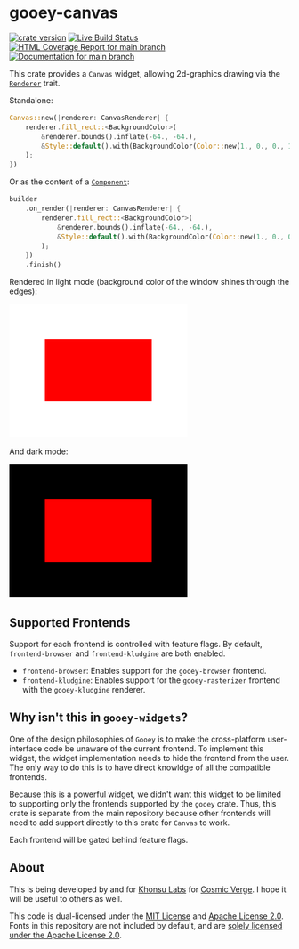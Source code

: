 # gooey-canvas

[![crate version](https://img.shields.io/crates/v/gooey-canvas.svg)](https://crates.io/crates/gooey-canvas)
[![Live Build Status](https://img.shields.io/github/workflow/status/khonsulabs/gooey-canvas/Tests/main)](https://github.com/khonsulabs/gooey-canvas/actions?query=workflow:Tests)
[![HTML Coverage Report for `main` branch](https://khonsulabs.github.io/gooey-canvas/coverage/badge.svg)](https://khonsulabs.github.io/gooey-canvas/coverage/)
[![Documentation for `main` branch](https://img.shields.io/badge/docs-main-informational)](https://khonsulabs.github.io/gooey-canvas/main/gooey-canvas/)

This crate provides a `Canvas` widget, allowing 2d-graphics drawing via the [`Renderer`](https://gooey.rs/main/gooey/renderer/trait.Renderer.html) trait.

Standalone:

```rust
Canvas::new(|renderer: CanvasRenderer| {
    renderer.fill_rect::<BackgroundColor>(
        &renderer.bounds().inflate(-64., -64.),
        &Style::default().with(BackgroundColor(Color::new(1., 0., 0., 1.).into())),
    );
})
```

Or as the content of a [`Component`](https://gooey.rs/main/gooey/widgets/component/struct.Component.html):

```rust
builder
    .on_render(|renderer: CanvasRenderer| {
        renderer.fill_rect::<BackgroundColor>(
            &renderer.bounds().inflate(-64., -64.),
            &Style::default().with(BackgroundColor(Color::new(1., 0., 0., 1.).into())),
        );
    })
    .finish()
```

Rendered in light mode (background color of the window shines through the edges):

![Basic Demo Light](./gooey-canvas/examples/snapshots/basic/Demo-Light.png)

And dark mode:

![Basic Demo Dark](./gooey-canvas/examples/snapshots/basic/Demo-Dark.png)

## Supported Frontends

Support for each frontend is controlled with feature flags. By default, `frontend-browser` and `frontend-kludgine` are both enabled.

* `frontend-browser`: Enables support for the `gooey-browser` frontend.
* `frontend-kludgine`: Enables support for the `gooey-rasterizer` frontend with the `gooey-kludgine` renderer.

## Why isn't this in `gooey-widgets`?

One of the design philosophies of `Gooey` is to make the cross-platform user-interface code be unaware of the current frontend. To implement this widget, the widget implementation needs to hide the frontend from the user. The only way to do this is to have direct knowldge of all the compatible frontends.

Because this is a powerful widget, we didn't want this widget to be limited to supporting only the frontends supported by the `gooey` crate. Thus, this crate is separate from the main repository because other frontends will need to add support directly to this crate for `Canvas` to work.

Each frontend will be gated behind feature flags.

## About

This is being developed by and for [Khonsu Labs](https://khonsulabs.com/) for [Cosmic Verge](https://github.com/khonsulabs/cosmicverge). I hope it will be useful to others as well.

This code is dual-licensed under the [MIT License](./LICENSE-MIT) and [Apache License 2.0](./LICENSE-APACHE). Fonts in this repository are not included by default, and are [solely licensed under the Apache License 2.0](./fonts/README.md).

[Kludgine]: https://github.com/khonsulabs/kludgine